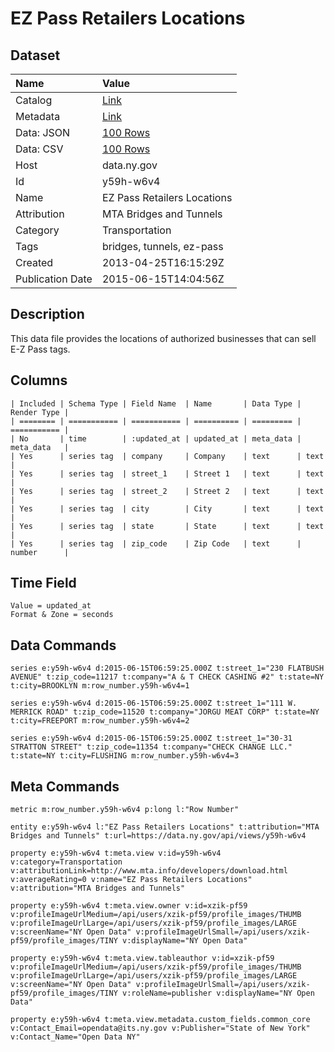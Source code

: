 # EZ Pass Retailers Locations

## Dataset

| Name | Value |
| :--- | :---- |
| Catalog | [Link](https://catalog.data.gov/dataset/ez-pass-retailers-locations) |
| Metadata | [Link](https://data.ny.gov/api/views/y59h-w6v4) |
| Data: JSON | [100 Rows](https://data.ny.gov/api/views/y59h-w6v4/rows.json?max_rows=100) |
| Data: CSV | [100 Rows](https://data.ny.gov/api/views/y59h-w6v4/rows.csv?max_rows=100) |
| Host | data.ny.gov |
| Id | y59h-w6v4 |
| Name | EZ Pass Retailers Locations |
| Attribution | MTA Bridges and Tunnels |
| Category | Transportation |
| Tags | bridges, tunnels, ez-pass |
| Created | 2013-04-25T16:15:29Z |
| Publication Date | 2015-06-15T14:04:56Z |

## Description

This data file provides the locations of authorized businesses that can sell E-Z Pass tags.

## Columns

```ls
| Included | Schema Type | Field Name  | Name       | Data Type | Render Type |
| ======== | =========== | =========== | ========== | ========= | =========== |
| No       | time        | :updated_at | updated_at | meta_data | meta_data   |
| Yes      | series tag  | company     | Company    | text      | text        |
| Yes      | series tag  | street_1    | Street 1   | text      | text        |
| Yes      | series tag  | street_2    | Street 2   | text      | text        |
| Yes      | series tag  | city        | City       | text      | text        |
| Yes      | series tag  | state       | State      | text      | text        |
| Yes      | series tag  | zip_code    | Zip Code   | text      | number      |
```

## Time Field

```ls
Value = updated_at
Format & Zone = seconds
```

## Data Commands

```ls
series e:y59h-w6v4 d:2015-06-15T06:59:25.000Z t:street_1="230 FLATBUSH AVENUE" t:zip_code=11217 t:company="A & T CHECK CASHING #2" t:state=NY t:city=BROOKLYN m:row_number.y59h-w6v4=1

series e:y59h-w6v4 d:2015-06-15T06:59:25.000Z t:street_1="111 W. MERRICK ROAD" t:zip_code=11520 t:company="JORGU MEAT CORP" t:state=NY t:city=FREEPORT m:row_number.y59h-w6v4=2

series e:y59h-w6v4 d:2015-06-15T06:59:25.000Z t:street_1="30-31 STRATTON STREET" t:zip_code=11354 t:company="CHECK CHANGE LLC." t:state=NY t:city=FLUSHING m:row_number.y59h-w6v4=3
```

## Meta Commands

```ls
metric m:row_number.y59h-w6v4 p:long l:"Row Number"

entity e:y59h-w6v4 l:"EZ Pass Retailers Locations" t:attribution="MTA Bridges and Tunnels" t:url=https://data.ny.gov/api/views/y59h-w6v4

property e:y59h-w6v4 t:meta.view v:id=y59h-w6v4 v:category=Transportation v:attributionLink=http://www.mta.info/developers/download.html v:averageRating=0 v:name="EZ Pass Retailers Locations" v:attribution="MTA Bridges and Tunnels"

property e:y59h-w6v4 t:meta.view.owner v:id=xzik-pf59 v:profileImageUrlMedium=/api/users/xzik-pf59/profile_images/THUMB v:profileImageUrlLarge=/api/users/xzik-pf59/profile_images/LARGE v:screenName="NY Open Data" v:profileImageUrlSmall=/api/users/xzik-pf59/profile_images/TINY v:displayName="NY Open Data"

property e:y59h-w6v4 t:meta.view.tableauthor v:id=xzik-pf59 v:profileImageUrlMedium=/api/users/xzik-pf59/profile_images/THUMB v:profileImageUrlLarge=/api/users/xzik-pf59/profile_images/LARGE v:screenName="NY Open Data" v:profileImageUrlSmall=/api/users/xzik-pf59/profile_images/TINY v:roleName=publisher v:displayName="NY Open Data"

property e:y59h-w6v4 t:meta.view.metadata.custom_fields.common_core v:Contact_Email=opendata@its.ny.gov v:Publisher="State of New York" v:Contact_Name="Open Data NY"
```